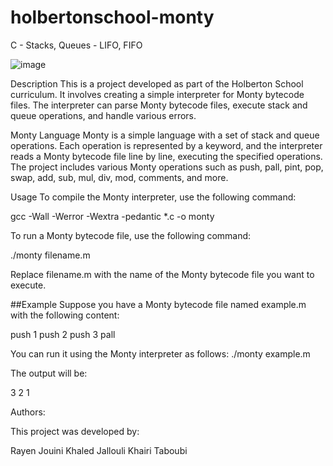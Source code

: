 # holbertonschool-monty

C - Stacks, Queues - LIFO, FIFO

![image](https://github.com/Khaled-J7/holbertonschool-monty/assets/135613251/f5498bfb-a23b-41bd-a58e-65d988a791cf)


Description
This is a project developed as part of the Holberton School curriculum. It involves creating a simple interpreter for Monty bytecode files. The interpreter can parse Monty bytecode files, execute stack and queue operations, and handle various errors.

Monty Language
Monty is a simple language with a set of stack and queue operations. Each operation is represented by a keyword, and the interpreter reads a Monty bytecode file line by line, executing the specified operations. The project includes various Monty operations such as push, pall, pint, pop, swap, add, sub, mul, div, mod, comments, and more.

Usage
To compile the Monty interpreter, use the following command:

gcc -Wall -Werror -Wextra -pedantic *.c -o monty


To run a Monty bytecode file, use the following command:

./monty filename.m

Replace filename.m with the name of the Monty bytecode file you want to execute.

##Example
Suppose you have a Monty bytecode file named example.m with the following content:

push 1
push 2
push 3
pall

You can run it using the Monty interpreter as follows:
./monty example.m

The output will be:

3
2
1

Authors: 

This project was developed by:

Rayen Jouini
Khaled Jallouli
Khairi Taboubi
